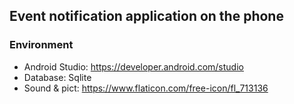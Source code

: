## Event notification application on the phone

### Environment
- Android Studio: https://developer.android.com/studio
- Database: Sqlite
- Sound & pict: https://www.flaticon.com/free-icon/fl_713136
